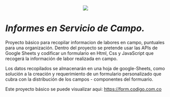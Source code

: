 <h1 align="center"><img src="https://photos.app.goo.gl/uUnuGBBhJ1PLWigj9](https://drive.google.com/file/d/1oLm1RtW6t8zU9_4J9HOZmWAhbLrbtF11/view?usp=sharing"/></h1>

# _Informes en Servicio de Campo._

Proyecto básico para recopilar informacion de labores en campo, puntuales para una organización.
Dentro del proyecto se pretende usar las APIs de Google Sheets y codificar un formulario en Html, Css
y JavaScript que recogerá la información de labor realizada en campo.

Los datos recopilados se almacenarán en una hoja de google-Sheets, como solución a la creación y requerimiento de un formulario personalizado que cubra con la distribución de los campos - componentes del formuario.

Este proyecto básico se puede visualizar aqui: https://form.codigo.com.co
